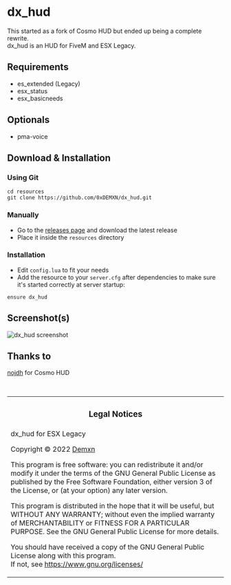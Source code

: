 # dx_hud

This started as a fork of Cosmo HUD but ended up being a complete rewrite.  
dx_hud is an HUD for FiveM and ESX Legacy.

## Requirements

- es_extended (Legacy)
- esx_status
- esx_basicneeds

## Optionals

- pma-voice

## Download & Installation


### Using Git

```
cd resources
git clone https://github.com/0xDEMXN/dx_hud.git
```

### Manually

- Go to the [releases page](https://github.com/0xDEMXN/dx_hud/releases "Releases page") and download the latest release
- Place it inside the `resources` directory

### Installation

- Edit `config.lua` to fit your needs
- Add the resource to your `server.cfg` after dependencies to make sure it's started correctly at server startup:

```
ensure dx_hud
```

## Screenshot(s)

![dx_hud screenshot](https://user-images.githubusercontent.com/15928886/154711951-584adcec-5369-477b-8a4a-f3c006182881.png)

## Thanks to
[nojdh](https://github.com/nojdh/) for Cosmo HUD

<br>
<table><tr><td><h3 align='center'>Legal Notices</h2></tr></td>
<tr><td>
dx_hud for ESX Legacy  

Copyright © 2022  [Demxn](https://github.com/0xDEMXN)


This program is free software: you can redistribute it and/or modify
it under the terms of the GNU General Public License as published by
the Free Software Foundation, either version 3 of the License, or
(at your option) any later version.  


This program is distributed in the hope that it will be useful,
but WITHOUT ANY WARRANTY; without even the implied warranty of
MERCHANTABILITY or FITNESS FOR A PARTICULAR PURPOSE.  See the
GNU General Public License for more details.  


You should have received a copy of the GNU General Public License
along with this program.  
If not, see <https://www.gnu.org/licenses/>
</td></tr></table>